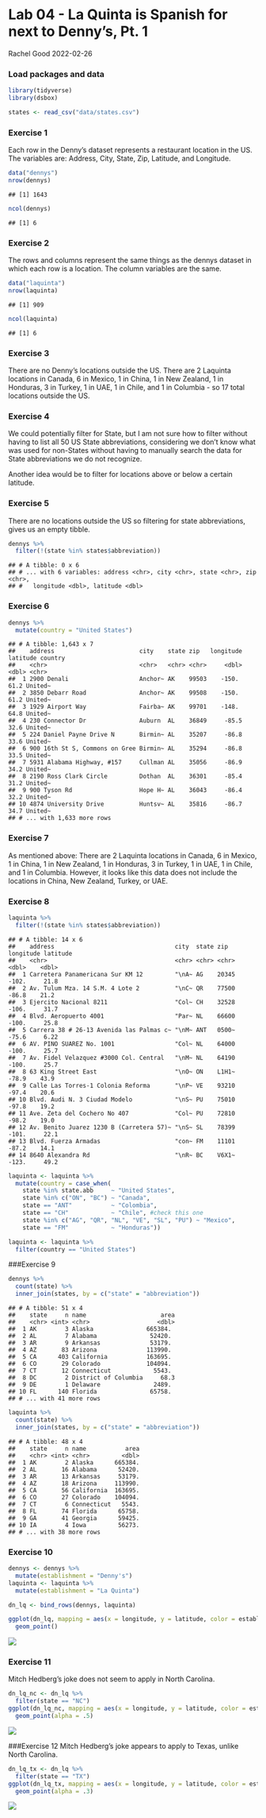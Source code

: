 Lab 04 - La Quinta is Spanish for next to Denny’s, Pt. 1
================
Rachel Good
2022-02-26

### Load packages and data

``` r
library(tidyverse) 
library(dsbox) 
```

``` r
states <- read_csv("data/states.csv")
```

### Exercise 1

Each row in the Denny’s dataset represents a restaurant location in the
US. The variables are: Address, City, State, Zip, Latitude, and
Longitude.

``` r
data("dennys")
nrow(dennys)
```

    ## [1] 1643

``` r
ncol(dennys)
```

    ## [1] 6

### Exercise 2

The rows and columns represent the same things as the dennys dataset in
which each row is a location. The column variables are the same.

``` r
data("laquinta")
nrow(laquinta)
```

    ## [1] 909

``` r
ncol(laquinta)
```

    ## [1] 6

### Exercise 3

There are no Denny’s locations outside the US. There are 2 Laquinta
locations in Canada, 6 in Mexico, 1 in China, 1 in New Zealand, 1 in
Honduras, 3 in Turkey, 1 in UAE, 1 in Chile, and 1 in Columbia - so 17
total locations outside the US.

### Exercise 4

We could potentially filter for State, but I am not sure how to filter
without having to list all 50 US State abbreviations, considering we
don’t know what was used for non-States without having to manually
search the data for State abbreviations we do not recognize.

Another idea would be to filter for locations above or below a certain
latitude.

### Exercise 5

There are no locations outside the US so filtering for state
abbreviations, gives us an empty tibble.

``` r
dennys %>%
  filter(!(state %in% states$abbreviation))
```

    ## # A tibble: 0 x 6
    ## # ... with 6 variables: address <chr>, city <chr>, state <chr>, zip <chr>,
    ## #   longitude <dbl>, latitude <dbl>

### Exercise 6

``` r
dennys %>%
  mutate(country = "United States")
```

    ## # A tibble: 1,643 x 7
    ##    address                        city    state zip   longitude latitude country
    ##    <chr>                          <chr>   <chr> <chr>     <dbl>    <dbl> <chr>  
    ##  1 2900 Denali                    Anchor~ AK    99503    -150.      61.2 United~
    ##  2 3850 Debarr Road               Anchor~ AK    99508    -150.      61.2 United~
    ##  3 1929 Airport Way               Fairba~ AK    99701    -148.      64.8 United~
    ##  4 230 Connector Dr               Auburn  AL    36849     -85.5     32.6 United~
    ##  5 224 Daniel Payne Drive N       Birmin~ AL    35207     -86.8     33.6 United~
    ##  6 900 16th St S, Commons on Gree Birmin~ AL    35294     -86.8     33.5 United~
    ##  7 5931 Alabama Highway, #157     Cullman AL    35056     -86.9     34.2 United~
    ##  8 2190 Ross Clark Circle         Dothan  AL    36301     -85.4     31.2 United~
    ##  9 900 Tyson Rd                   Hope H~ AL    36043     -86.4     32.2 United~
    ## 10 4874 University Drive          Huntsv~ AL    35816     -86.7     34.7 United~
    ## # ... with 1,633 more rows

### Exercise 7

As mentioned above: There are 2 Laquinta locations in Canada, 6 in
Mexico, 1 in China, 1 in New Zealand, 1 in Honduras, 3 in Turkey, 1 in
UAE, 1 in Chile, and 1 in Columbia. However, it looks like this data
does not include the locations in China, New Zealand, Turkey, or UAE.

### Exercise 8

``` r
laquinta %>%
  filter(!(state %in% states$abbreviation))
```

    ## # A tibble: 14 x 6
    ##    address                                  city  state zip   longitude latitude
    ##    <chr>                                    <chr> <chr> <chr>     <dbl>    <dbl>
    ##  1 Carretera Panamericana Sur KM 12         "\nA~ AG    20345    -102.     21.8 
    ##  2 Av. Tulum Mza. 14 S.M. 4 Lote 2          "\nC~ QR    77500     -86.8    21.2 
    ##  3 Ejercito Nacional 8211                   "Col~ CH    32528    -106.     31.7 
    ##  4 Blvd. Aeropuerto 4001                    "Par~ NL    66600    -100.     25.8 
    ##  5 Carrera 38 # 26-13 Avenida las Palmas c~ "\nM~ ANT   0500~     -75.6     6.22
    ##  6 AV. PINO SUAREZ No. 1001                 "Col~ NL    64000    -100.     25.7 
    ##  7 Av. Fidel Velazquez #3000 Col. Central   "\nM~ NL    64190    -100.     25.7 
    ##  8 63 King Street East                      "\nO~ ON    L1H1~     -78.9    43.9 
    ##  9 Calle Las Torres-1 Colonia Reforma       "\nP~ VE    93210     -97.4    20.6 
    ## 10 Blvd. Audi N. 3 Ciudad Modelo            "\nS~ PU    75010     -97.8    19.2 
    ## 11 Ave. Zeta del Cochero No 407             "Col~ PU    72810     -98.2    19.0 
    ## 12 Av. Benito Juarez 1230 B (Carretera 57)~ "\nS~ SL    78399    -101.     22.1 
    ## 13 Blvd. Fuerza Armadas                     "con~ FM    11101     -87.2    14.1 
    ## 14 8640 Alexandra Rd                        "\nR~ BC    V6X1~    -123.     49.2

``` r
laquinta <- laquinta %>%
  mutate(country = case_when(
    state %in% state.abb     ~ "United States",
    state %in% c("ON", "BC") ~ "Canada",
    state == "ANT"           ~ "Colombia",
    state == "CH"            ~ "Chile", #check this one
    state %in% c("AG", "QR", "NL", "VE", "SL", "PU") ~ "Mexico",
    state == "FM"            ~ "Honduras"))
```

``` r
laquinta <- laquinta %>%
  filter(country == "United States")
```

\#\#\#Exercise 9

``` r
dennys %>%
  count(state) %>%
  inner_join(states, by = c("state" = "abbreviation"))
```

    ## # A tibble: 51 x 4
    ##    state     n name                     area
    ##    <chr> <int> <chr>                   <dbl>
    ##  1 AK        3 Alaska               665384. 
    ##  2 AL        7 Alabama               52420. 
    ##  3 AR        9 Arkansas              53179. 
    ##  4 AZ       83 Arizona              113990. 
    ##  5 CA      403 California           163695. 
    ##  6 CO       29 Colorado             104094. 
    ##  7 CT       12 Connecticut            5543. 
    ##  8 DC        2 District of Columbia     68.3
    ##  9 DE        1 Delaware               2489. 
    ## 10 FL      140 Florida               65758. 
    ## # ... with 41 more rows

``` r
laquinta %>%
  count(state) %>%
  inner_join(states, by = c("state" = "abbreviation"))
```

    ## # A tibble: 48 x 4
    ##    state     n name           area
    ##    <chr> <int> <chr>         <dbl>
    ##  1 AK        2 Alaska      665384.
    ##  2 AL       16 Alabama      52420.
    ##  3 AR       13 Arkansas     53179.
    ##  4 AZ       18 Arizona     113990.
    ##  5 CA       56 California  163695.
    ##  6 CO       27 Colorado    104094.
    ##  7 CT        6 Connecticut   5543.
    ##  8 FL       74 Florida      65758.
    ##  9 GA       41 Georgia      59425.
    ## 10 IA        4 Iowa         56273.
    ## # ... with 38 more rows

### Exercise 10

``` r
dennys <- dennys %>%
  mutate(establishment = "Denny's")
laquinta <- laquinta %>%
  mutate(establishment = "La Quinta")

dn_lq <- bind_rows(dennys, laquinta)
```

``` r
ggplot(dn_lq, mapping = aes(x = longitude, y = latitude, color = establishment)) +
  geom_point()
```

![](lab-04_files/figure-gfm/plot_locations-1.png)<!-- -->

### Exercise 11

Mitch Hedberg’s joke does not seem to apply in North Carolina.

``` r
dn_lq_nc <- dn_lq %>% 
  filter(state == "NC")
ggplot(dn_lq_nc, mapping = aes(x = longitude, y = latitude, color = establishment)) +
  geom_point(alpha = .5)
```

![](lab-04_files/figure-gfm/NorthCarolina-1.png)<!-- -->

\#\#\#Exercise 12 Mitch Hedberg’s joke appears to apply to Texas, unlike
North Carolina.

``` r
dn_lq_tx <- dn_lq %>% 
  filter(state == "TX")
ggplot(dn_lq_tx, mapping = aes(x = longitude, y = latitude, color = establishment)) +
  geom_point(alpha = .3)
```

![](lab-04_files/figure-gfm/Texas-1.png)<!-- -->
